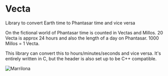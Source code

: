 # Vecta
Library to convert Earth time to Phantasar time and vice versa


On the fictional world of Phantasar time is counted in Vectas and Millos.
20 Vecta is approx 24 hours and also the length of a day on Phantasar.
1000 Millos = 1 Vecta.

This library can convert this to hours/minutes/seconds and vice versa.
It's entirely written in C, but the header is also set up to be C++ compatible.


![Marrilona](https://camo.githubusercontent.com/586aa9ed86069d8c37d544857cbc0b2b2c9c1d58f75710449975a03daba6417c/687474703a2f2f692e696d6775722e636f6d2f564837353168352e706e67)
